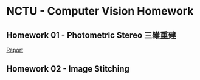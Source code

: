 # NCTU - Computer Vision Homework

## Homework 01 - Photometric Stereo 三維重建
[Report](https://github.com/ric113/ComputerVision/blob/master/CV_Hw01/0556087-hw1-report.pdf)

## Homework 02 - Image Stitching 
